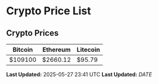 # Crypto Price List

## Crypto Prices
| Bitcoin | Ethereum | Litecoin |
| ------- | -------- | -------- |
| $109100 | $2660.12 | $95.79 |
**Last Updated:** 2025-05-27 23:41 UTC
**Last Updated:** $DATE$
